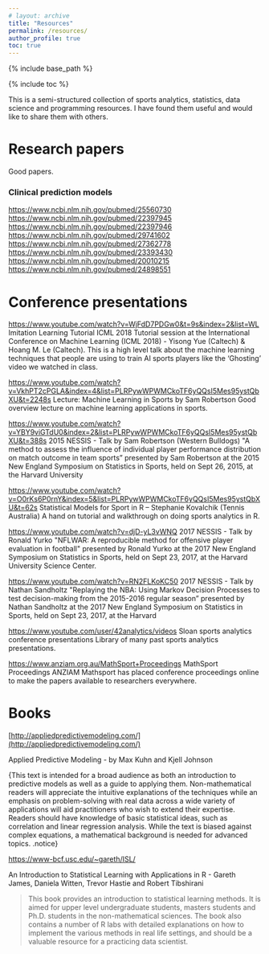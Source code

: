 ```yaml
---
# layout: archive
title: "Resources"
permalink: /resources/
author_profile: true
toc: true
---
```


{% include base_path %}

{% include toc %}

This is a semi-structured collection of sports analytics, statistics, data science and programming resources. I have found them useful and would like to share them with others.

# Research papers

Good papers.

### Clinical prediction models

https://www.ncbi.nlm.nih.gov/pubmed/25560730
https://www.ncbi.nlm.nih.gov/pubmed/22397945
https://www.ncbi.nlm.nih.gov/pubmed/22397946
https://www.ncbi.nlm.nih.gov/pubmed/29741602
https://www.ncbi.nlm.nih.gov/pubmed/27362778
https://www.ncbi.nlm.nih.gov/pubmed/23393430
https://www.ncbi.nlm.nih.gov/pubmed/20010215
https://www.ncbi.nlm.nih.gov/pubmed/24898551 



# Conference presentations

https://www.youtube.com/watch?v=WjFdD7PDGw0&t=9s&index=2&list=WL
Imitation Learning Tutorial ICML 2018
Tutorial session at the International Conference on Machine Learning (ICML 2018) - Yisong Yue (Caltech) & Hoang M. Le (Caltech). This is a high level talk about the machine learning techniques that people are using to train AI sports players like the ‘Ghosting’ video we watched in class.

https://www.youtube.com/watch?v=VkhPT2cPGLA&index=4&list=PLRPywWPWMCkoTF6yQQsI5Mes95ystQbXU&t=2248s
Lecture: Machine Learning in Sports by Sam Robertson
Good overview lecture on machine learning applications in sports.

https://www.youtube.com/watch?v=YBY9viGTdU0&index=2&list=PLRPywWPWMCkoTF6yQQsI5Mes95ystQbXU&t=388s
2015 NESSIS - Talk by Sam Robertson (Western Bulldogs)
"A method to assess the influence of individual player performance distribution on match outcome in team sports” presented by Sam Robertson at the 2015 New England Symposium on Statistics in Sports, held on Sept 26, 2015, at the Harvard University

https://www.youtube.com/watch?v=O0rKs6P0rnY&index=5&list=PLRPywWPWMCkoTF6yQQsI5Mes95ystQbXU&t=62s
Statistical Models for Sport in R – Stephanie Kovalchik (Tennis Australia)
A hand on tutorial and walkthrough on doing sports analytics in R.

https://www.youtube.com/watch?v=djD-yL3vWNQ
2017 NESSIS - Talk by Ronald Yurko
"NFLWAR: A reproducible method for offensive player evaluation in football" presented by Ronald Yurko at the 2017 New England Symposium on Statistics in Sports, held on Sept 23, 2017, at the Harvard University Science Center.

<https://www.youtube.com/watch?v=RN2FLKoKC50>
2017 NESSIS - Talk by Nathan Sandholtz
"Replaying the NBA: Using Markov Decision Processes to test decision-making from the 2015-2016 regular season” presented by Nathan Sandholtz at the 2017 New England Symposium on Statistics in Sports, held on Sept 23, 2017, at the Harvard

<https://www.youtube.com/user/42analytics/videos>
Sloan sports analytics conference presentations
Library of many past sports analytics presentations.

<https://www.anziam.org.au/MathSport+Proceedings>
MathSport Proceedings
ANZIAM Mathsport has placed conference proceedings online to make the papers available to researchers everywhere.

# Books

[http://appliedpredictivemodeling.com/](http://appliedpredictivemodeling.com/)

Applied Predictive Modeling - by Max Kuhn and Kjell Johnson

{This text is intended for a broad audience as both an introduction to predictive models as well as a guide to applying them. Non-mathematical readers will appreciate the intuitive explanations of the techniques while an emphasis on problem-solving with real data across a wide variety of applications will aid practitioners who wish to extend their expertise. Readers should have knowledge of basic statistical ideas, such as correlation and linear regression analysis. While the text is biased against complex equations, a mathematical background is needed for advanced topics. .notice}

https://www-bcf.usc.edu/~gareth/ISL/

An Introduction to Statistical Learning with Applications in R - Gareth James, Daniela Witten, Trevor Hastie and Robert Tibshirani

> This book provides an introduction to statistical learning methods. It is aimed for upper level undergraduate students, masters students and Ph.D. students in the non-mathematical sciences. The book also contains a number of R labs with detailed explanations on how to implement the various methods in real life settings, and should be a valuable resource for a practicing data scientist.